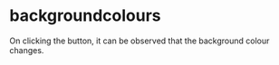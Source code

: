 # backgroundcolours
 On clicking the button, it can be observed that the background colour changes.
